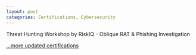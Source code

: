 ```yaml
---
layout: post
categories: Certifications, Cybersecurity
---
```

Threat Hunting Workshop by RiskIQ - Oblique RAT & Phishing Investigation

<div data-iframe-width="150" data-iframe-height="270" data-share-badge-id="803c1edc-5619-431d-bf8b-d670f675d3f6" data-share-badge-host="https://www.credly.com"></div><script type="text/javascript" async src="//cdn.credly.com/assets/utilities/embed.js"></script>

[...more updated certifications](https://www.credly.com/users/kam-salisbury/badges)
